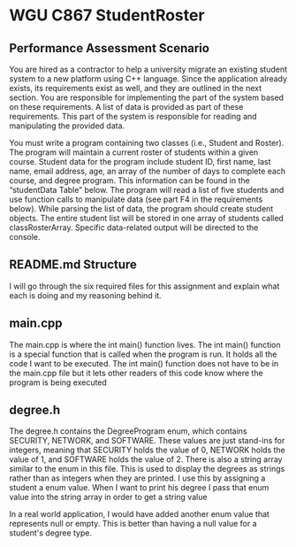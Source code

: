 # WGU C867 StudentRoster

## Performance Assessment Scenario
<p> You are hired as a contractor to help a university migrate an existing student system to a new platform using C++ language.
Since the application already exists, its requirements exist as well, and they are outlined in the next section. 
You are responsible for implementing the part of the system based on these requirements. 
A list of data is provided as part of these requirements. This part of the system is responsible for reading and manipulating the provided data. </p>

<p> You must write a program containing two classes (i.e., Student and Roster). The program will maintain a current roster of students within a given course. 
Student data for the program include student ID, first name, last name, email address, age, an array of the number of days to complete each course, and degree program. 
This information can be found in the “studentData Table” below. The program will read a list of five students and use function calls to manipulate data 
(see part F4 in the requirements below). While parsing the list of data, the program should create student objects. 
The entire student list will be stored in one array of students called classRosterArray. Specific data-related output will be directed to the console. </p>

## README.md Structure
<p> I will go through the six required files for this assignment and explain what each is doing and my reasoning behind it.</p>

## main.cpp
<p>The main.cpp is where the int main() function lives. The int main() function is a special function that is called when the program is run. 
It holds all the code I want to be executed. The int main() function does not have to be in the main.cpp file but it lets other readers of this code 
know where the program is being executed</p>

## degree.h
<p>The degree.h contains the DegreeProgram enum, which contains SECURITY, NETWORK, and SOFTWARE. These values are just stand-ins for integers, meaning that 
SECURITY holds the value of 0, NETWORK holds the value of 1, and SOFTWARE holds the value of 2. There is also a string array similar to the enum in this file.
This is used to display the degrees as strings rather than as integers when they are printed. I use this by assigning a student a enum value. When I want to print his degree
I pass that enum value into the string array in order to get a string value
</p>

<p>In a real world application, I would have added another enum value that represents null or empty. This is better than having a null value for a student's degree type.</p>
